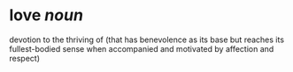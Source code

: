 # love *noun*
devotion to the thriving of (that has benevolence as its base but reaches its fullest-bodied sense when accompanied and motivated by affection and respect)
